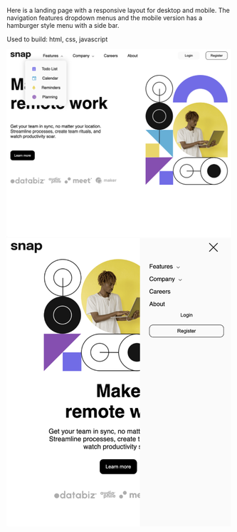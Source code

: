 Here is a landing page with a responsive layout for desktop and mobile. The navigation features dropdown menus and the mobile version has a hamburger style menu with a side bar.

Used to build: html, css, javascript

![Alt text](<completed - desktop.png>)
![Alt text](<completed - mobile.png>)
